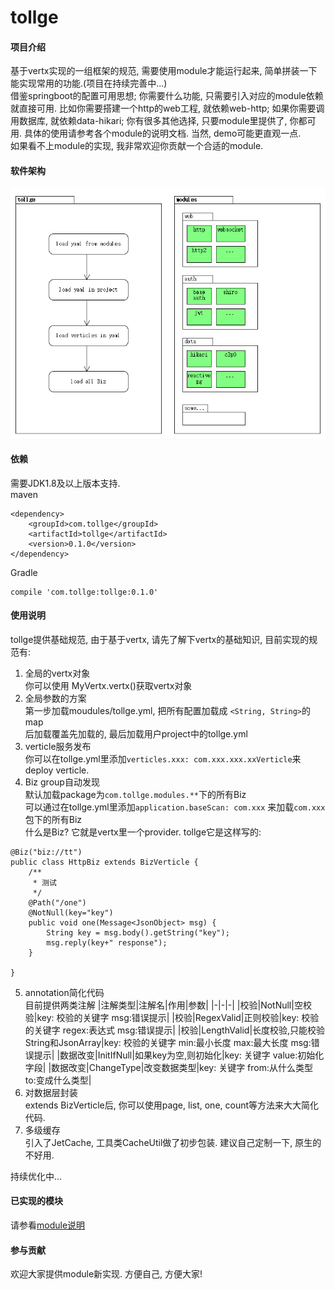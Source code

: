 # tollge

#### 项目介绍
基于vertx实现的一组框架的规范, 需要使用module才能运行起来, 简单拼装一下能实现常用的功能.(项目在持续完善中...)   
借鉴springboot的配置可用思想; 你需要什么功能, 只需要引入对应的module依赖就直接可用. 比如你需要搭建一个http的web工程, 就依赖web-http; 如果你需要调用数据库, 就依赖data-hikari; 你有很多其他选择, 只要module里提供了, 你都可用. 具体的使用请参考各个module的说明文档. 当然, demo可能更直观一点.   
如果看不上module的实现, 我非常欢迎你贡献一个合适的module.

#### 软件架构
![image](https://github.com/lioutall/tollge/blob/master/de.png)

#### 依赖

需要JDK1.8及以上版本支持.   
maven
```
<dependency>
    <groupId>com.tollge</groupId>
    <artifactId>tollge</artifactId>
    <version>0.1.0</version>
</dependency>
```
Gradle
```
compile 'com.tollge:tollge:0.1.0'
```

#### 使用说明

tollge提供基础规范, 由于基于vertx, 请先了解下vertx的基础知识, 目前实现的规范有:   

1. 全局的vertx对象   
你可以使用 MyVertx.vertx()获取vertx对象
2. 全局参数的方案   
第一步加载moudules/tollge.yml, 把所有配置加载成 `<String, String>`的map   
后加载覆盖先加载的, 最后加载用户project中的tollge.yml
3. verticle服务发布   
你可以在tollge.yml里添加`verticles.xxx: com.xxx.xxx.xxVerticle`来deploy verticle.
4. Biz group自动发现   
默认加载package为`com.tollge.modules.**`下的所有Biz   
可以通过在tollge.yml里添加`application.baseScan: com.xxx` 来加载`com.xxx`包下的所有Biz   
什么是Biz? 它就是vertx里一个provider. tollge它是这样写的:
```
@Biz("biz://tt")
public class HttpBiz extends BizVerticle {
    /**
     * 测试
     */
    @Path("/one")
    @NotNull(key="key")
    public void one(Message<JsonObject> msg) {
        String key = msg.body().getString("key");
        msg.reply(key+" response");
    }

}
```
5. annotation简化代码   
目前提供两类注解
|注解类型|注解名|作用|参数|
|-|-|-|
|校验|NotNull|空校验|key: 校验的关键字 msg:错误提示|
|校验|RegexValid|正则校验|key: 校验的关键字 regex:表达式 msg:错误提示|
|校验|LengthValid|长度校验,只能校验String和JsonArray|key: 校验的关键字 min:最小长度 max:最大长度 msg:错误提示|
|数据改变|InitIfNull|如果key为空,则初始化|key: 关键字 value:初始化字段|
|数据改变|ChangeType|改变数据类型|key: 关键字 from:从什么类型 to:变成什么类型|
6. 对数据层封装   
extends BizVerticle后, 你可以使用page, list, one, count等方法来大大简化代码.
7. 多级缓存   
引入了JetCache, 工具类CacheUtil做了初步包装. 建议自己定制一下, 原生的不好用.

持续优化中...

#### 已实现的模块

请参看[module说明](https://github.com/lioutall/tollge-modules)

#### 参与贡献

欢迎大家提供module新实现. 方便自己, 方便大家!

